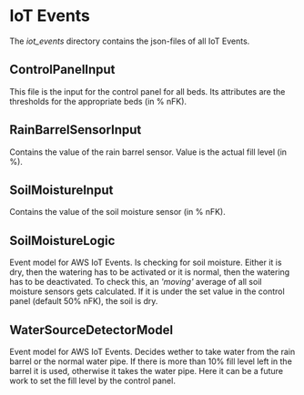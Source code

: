 # IoT Events
The _iot_events_ directory contains the json-files of all IoT Events.

## ControlPanelInput
This file is the input for the control panel for all beds.
Its attributes are the thresholds for the appropriate beds (in % nFK).

## RainBarrelSensorInput
Contains the value of the rain barrel sensor. Value is the actual fill level (in %).

## SoilMoistureInput
Contains the value of the soil moisture sensor (in % nFK).

## SoilMoistureLogic
Event model for AWS IoT Events. Is checking for soil moisture. Either it is dry, then the watering has
to be activated or it is normal, then the watering has to be deactivated. To check this, an _'moving'_ average of all
soil moisture sensors gets calculated. If it is under the set value in the control panel (default 50% nFK), the soil is 
dry.

## WaterSourceDetectorModel
Event model for AWS IoT Events. Decides wether to take water from the rain barrel or the normal
water pipe. If there is more than 10% fill level left in the barrel it is used, 
otherwise it takes the water pipe. Here it can be a future work to set the fill level by the control panel.
